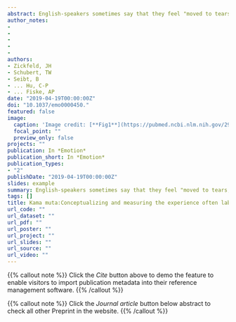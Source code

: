 ```yaml
---
abstract: English-speakers sometimes say that they feel "moved to tears," "emotionally touched," "stirred," or that something "warmed their heart;" other languages use similar passive contact metaphors to refer to an affective state. The authors propose and measure the concept of kama muta to understand experiences often given these and other labels. Do the same experiences evoke the same kama muta emotion across nations and languages? They conducted studies in 19 different countries, 5 continents, 15 languages, with a total of 3,542 participants. They tested the construct while validating a comprehensive scale to measure the appraisals, valence, bodily sensations, motivation, and lexical labels posited to characterize kama muta. The results are congruent with theory and previous findings showing that kama muta is a distinct positive social relational emotion that is evoked by experiencing or observing a sudden intensification of communal sharing. It is commonly accompanied by a warm feeling in the chest, moist eyes or tears, chills or piloerection, feeling choked up or having a lump in the throat, buoyancy, and exhilaration. It motivates affective devotion and moral commitment to communal sharing. Although the authors observed some variations across cultures, these 5 facets of kama muta are highly correlated in every sample, supporting the validity of the construct and the measure. (PsycINFO Database Record (c) 2019 APA, all rights reserved).
author_notes:
- 
- 
- 
- 
- 
authors:
- Zickfeld, JH
- Schubert, TW
- Seibt, B
- ... Hu, C-P
- ... Fiske, AP
date: "2019-04-19T00:00:00Z"
doi: "10.1037/emo0000450."
featured: false
image:
  caption: 'Image credit: [**Fig1**](https://pubmed.ncbi.nlm.nih.gov/29888936/)'
  focal_point: ""
  preview_only: false
projects: ""
publication: In *Emotion*
publication_short: In *Emotion*
publication_types: 
- "2"
publishDate: "2019-04-19T00:00:00Z"
slides: example
summary: English-speakers sometimes say that they feel "moved to tears," "emotionally touched," "stirred," or that something "warmed their heart;" other languages use similar passive contact metaphors to refer to an affective state. 
tags: []
title: Kama muta:Conceptualizing and measuring the experience often labelled being moved across 19 nations and 15 languages
url_code: ""
url_dataset: ""
url_pdf: ""
url_poster: ""
url_project: ""
url_slides: ""
url_source: ""
url_video: ""
---
```


{{% callout note %}}
Click the _Cite_ button above to demo the feature to enable visitors to import publication metadata into their reference management software.
{{% /callout %}}

{{% callout note %}}
Click the _Journal article_ button below abstract to check all other Preprint in the website.
{{% /callout %}}
